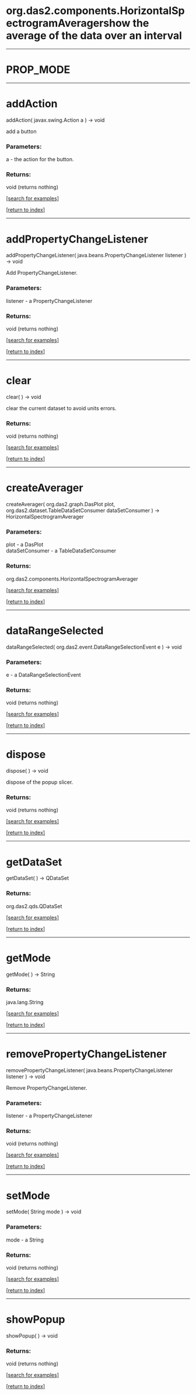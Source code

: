 # org.das2.components.HorizontalSpectrogramAveragershow the average of the data over an interval
***
<a name="PROP_MODE"></a>
# PROP_MODE



***
<a name="addAction"></a>
# addAction
addAction( javax.swing.Action a ) &rarr; void

add a button

### Parameters:
a - the action for the button.

### Returns:
void (returns nothing)


<a href="https://github.com/autoplot/dev/search?q=addAction&unscoped_q=addAction">[search for examples]</a>

<a href="https://github.com/autoplot/documentation/blob/master/javadoc/index-all.md">[return to index]</a>

***
<a name="addPropertyChangeListener"></a>
# addPropertyChangeListener
addPropertyChangeListener( java.beans.PropertyChangeListener listener ) &rarr; void

Add PropertyChangeListener.

### Parameters:
listener - a PropertyChangeListener

### Returns:
void (returns nothing)


<a href="https://github.com/autoplot/dev/search?q=addPropertyChangeListener&unscoped_q=addPropertyChangeListener">[search for examples]</a>

<a href="https://github.com/autoplot/documentation/blob/master/javadoc/index-all.md">[return to index]</a>

***
<a name="clear"></a>
# clear
clear(  ) &rarr; void

clear the current dataset to avoid units errors.

### Returns:
void (returns nothing)


<a href="https://github.com/autoplot/dev/search?q=clear&unscoped_q=clear">[search for examples]</a>

<a href="https://github.com/autoplot/documentation/blob/master/javadoc/index-all.md">[return to index]</a>

***
<a name="createAverager"></a>
# createAverager
createAverager( org.das2.graph.DasPlot plot, org.das2.dataset.TableDataSetConsumer dataSetConsumer ) &rarr; HorizontalSpectrogramAverager



### Parameters:
plot - a DasPlot
<br>dataSetConsumer - a TableDataSetConsumer

### Returns:
org.das2.components.HorizontalSpectrogramAverager


<a href="https://github.com/autoplot/dev/search?q=createAverager&unscoped_q=createAverager">[search for examples]</a>

<a href="https://github.com/autoplot/documentation/blob/master/javadoc/index-all.md">[return to index]</a>

***
<a name="dataRangeSelected"></a>
# dataRangeSelected
dataRangeSelected( org.das2.event.DataRangeSelectionEvent e ) &rarr; void



### Parameters:
e - a DataRangeSelectionEvent

### Returns:
void (returns nothing)


<a href="https://github.com/autoplot/dev/search?q=dataRangeSelected&unscoped_q=dataRangeSelected">[search for examples]</a>

<a href="https://github.com/autoplot/documentation/blob/master/javadoc/index-all.md">[return to index]</a>

***
<a name="dispose"></a>
# dispose
dispose(  ) &rarr; void

dispose of the popup slicer.

### Returns:
void (returns nothing)


<a href="https://github.com/autoplot/dev/search?q=dispose&unscoped_q=dispose">[search for examples]</a>

<a href="https://github.com/autoplot/documentation/blob/master/javadoc/index-all.md">[return to index]</a>

***
<a name="getDataSet"></a>
# getDataSet
getDataSet(  ) &rarr; QDataSet



### Returns:
org.das2.qds.QDataSet


<a href="https://github.com/autoplot/dev/search?q=getDataSet&unscoped_q=getDataSet">[search for examples]</a>

<a href="https://github.com/autoplot/documentation/blob/master/javadoc/index-all.md">[return to index]</a>

***
<a name="getMode"></a>
# getMode
getMode(  ) &rarr; String



### Returns:
java.lang.String


<a href="https://github.com/autoplot/dev/search?q=getMode&unscoped_q=getMode">[search for examples]</a>

<a href="https://github.com/autoplot/documentation/blob/master/javadoc/index-all.md">[return to index]</a>

***
<a name="removePropertyChangeListener"></a>
# removePropertyChangeListener
removePropertyChangeListener( java.beans.PropertyChangeListener listener ) &rarr; void

Remove PropertyChangeListener.

### Parameters:
listener - a PropertyChangeListener

### Returns:
void (returns nothing)


<a href="https://github.com/autoplot/dev/search?q=removePropertyChangeListener&unscoped_q=removePropertyChangeListener">[search for examples]</a>

<a href="https://github.com/autoplot/documentation/blob/master/javadoc/index-all.md">[return to index]</a>

***
<a name="setMode"></a>
# setMode
setMode( String mode ) &rarr; void



### Parameters:
mode - a String

### Returns:
void (returns nothing)


<a href="https://github.com/autoplot/dev/search?q=setMode&unscoped_q=setMode">[search for examples]</a>

<a href="https://github.com/autoplot/documentation/blob/master/javadoc/index-all.md">[return to index]</a>

***
<a name="showPopup"></a>
# showPopup
showPopup(  ) &rarr; void



### Returns:
void (returns nothing)


<a href="https://github.com/autoplot/dev/search?q=showPopup&unscoped_q=showPopup">[search for examples]</a>

<a href="https://github.com/autoplot/documentation/blob/master/javadoc/index-all.md">[return to index]</a>

